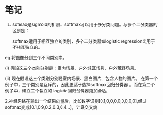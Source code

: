 # 笔记

1. sofmax是sigmoid的扩展。softmax可以用于多分类问题。与多个二分类器的区别是：

   softmax适用于相互独立的类别，多个二分类器如logistic regression实用于不相互独立的。

eg.将图像分到三个不同类别中。

(i) 假设这三个类别分别是：室内场景、户外城区场景、户外荒野场景。

(ii) 现在假设这三个类别分别是室内场景、黑白图片、包含人物的图片。
在第一个例子中，三个类别是互斥的，因此更适于选择softmax回归分类器 。而在第二个例子中，建立三个独立的 logistic回归分类器更加合适。

2.神经网络在输出一个结果向量后，比如数字识别[0,1,0,0,0,0,0,0,0,0],经过softmax变成[0.1,0.9,0.2,0.3,0.4...]，计算交叉熵

